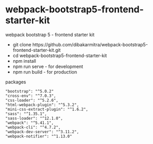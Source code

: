# webpack-bootstrap5-frontend-starter-kit
webpack bootstrap 5 - frontend starter kit

<ul>
  <li>git clone https://github.com/dibakarmitra/webpack-bootstrap5-frontend-starter-kit.git</li>
  <li>cd webpack-bootstrap5-frontend-starter-kit</li>
  <li>npm install</li>
  <li>npm run serve - for development</li>
  <li>npm run build - for production</li>
</ul>

packages

    "bootstrap": "^5.0.2"
    "cross-env": "^7.0.3",
    "css-loader": "^5.2.6",
    "html-webpack-plugin": "^5.3.2",
    "mini-css-extract-plugin": "^1.6.2",
    "sass": "^1.35.1",
    "sass-loader": "^12.1.0",
    "webpack": "^5.41.1",
    "webpack-cli": "^4.7.2",
    "webpack-dev-server": "^3.11.2",
    "webpack-notifier": "^1.13.0"
